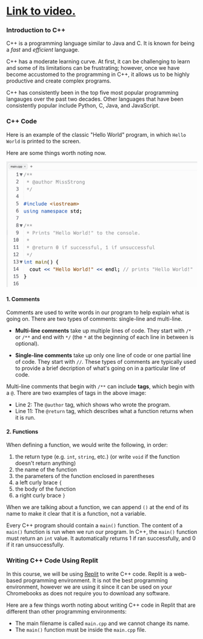 # [Link to video.](...)

### Introduction to C++

C++ is a programming language similar to Java and C. It is known for being a *fast* and *efficient* language.

C++ has a moderate learning curve. At first, it can be challenging to learn and some of its limitations can be frustrating; however, once we have become accustomed to the programming in C++, it allows us to be highly productive and create complex programs.

C++ has consistently been in the top five most popular programming langauges over the past two decades. Other languages that have been consistently popular include Python, C, Java, and JavaScript.

### C++ Code

Here is an example of the classic "Hello World" program, in which `Hello World` is printed to the screen.

Here are some things worth noting now.

![](../../Images/Hello_World_C++_2.png)

#### 1. Comments

Comments are used to write words in our program to help explain what is going on. There are two types of comments: single-line and multi-line. 

* **Multi-line comments** take up multiple lines of code. They start with `/*` or `/**` and end with `*/` (the `*` at the beginning of each line in between is optional). 

* **Single-line comments** take up only one line of code or one partial line of code. They start with `//`. These types of comments are typically used to provide a brief decription of what's going on in a particular line of code.

Multi-line comments that begin with `/**` can include **tags**, which begin with a `@`. There are two examples of tags in the above image: 

* Line 2: The `@author` tag, which shows who wrote the program.
* Line 11: The `@return` tag, which describes what a function returns when it is run.

#### 2. Functions

When defining a function, we would write the following, in order:

1. the return type (e.g. `int`, `string`, etc.) (or write `void` if the function doesn't return anything)
4. the name of the function
5. the parameters of the function enclosed in parentheses
6. a left curly brace `{`
7. the body of the function
8. a right curly brace `}`

When we are talking about a function, we can append `()` at the end of its name to make it clear that it is a function, not a variable.

Every C++ program should contain a `main()` function. The content of a `main()` function is run when we run our program. In C++, the `main()` function must return an `int` value. It automatically returns 1 if ran successfully, and 0 if it ran unsuccessfully.

### Writing C++ Code Using Replit

In this course, we will be using [Replit](http://replit.com) to write C++ code. Replit is a web-based programming environment. It is not the best programming environment, however we are using it since it can be used on your Chromebooks as does not require you to download any software.

Here are a few things worth noting about writing C++ code in Replit that are different than other programming environments:

* The main filename is called `main.cpp` and we cannot change its name.
* The `main()` function must be inside the `main.cpp` file. 
